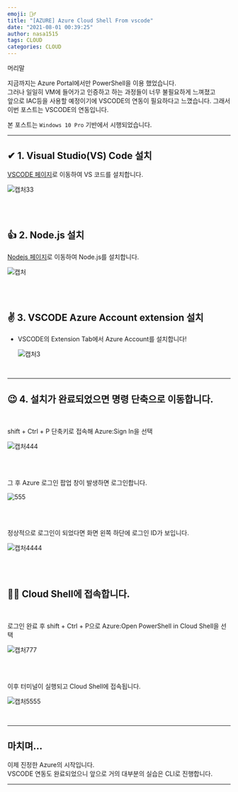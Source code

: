 ```yaml
---
emoji: 🤦‍♂️
title: "[AZURE] Azure Cloud Shell From vscode"
date: "2021-08-01 00:39:25"
author: nasa1515
tags: CLOUD
categories: CLOUD
---
```



머리말  
  

지금까지는 Azure Portal에서만 PowerShell을 이용 했었습니다.  
그러나 일일히 VM에 들어가고 인증하고 하는 과정들이 너무 불필요하게 느껴졌고  
앞으로 IAC등을 사용할 예정이기에 VSCODE의 연동이 필요하다고 느꼈습니다. 그래서 이번 포스트는 VSCODE의 연동입니다.  


본 포스트는 ``Windows 10 Pro`` 기반에서 시행되었습니다.
 
---


## ✔ 1. Visual Studio(VS) Code 설치



[VSCODE 페이지](https://code.visualstudio.com/download)로 이동하여 VS 코드를 설치합니다.

![캡처33](https://user-images.githubusercontent.com/69498804/107454972-52e37380-6b91-11eb-9bed-ca4ccdc70e9c.JPG)


<br/>
<br/>


## 👍 2. Node.js 설치


[Nodejs 페이지](https://nodejs.org/en/)로 이동하여 Node.js를 설치합니다.

![캡처](https://user-images.githubusercontent.com/69498804/107476689-b2ee1000-6bb9-11eb-96c5-35c821aab95f.JPG)


<br/>
<br/>

## ✌ 3. VSCODE Azure Account extension 설치

* VSCODE의 Extension Tab에서 Azure Account를 설치합니다!

    ![캡처3](https://user-images.githubusercontent.com/69498804/107476968-3f98ce00-6bba-11eb-89a1-62c4f9f51d5a.JPG)


<br/>


---

## 😉 4. 설치가 완료되었으면 명령 단축으로 이동합니다.  


<br>

shift + Ctrl + P 단축키로 접속해 Azure:Sign In을 선택

![캡처444](https://user-images.githubusercontent.com/69498804/107477160-9d2d1a80-6bba-11eb-891a-7ea787f34218.JPG)


<br>
<br>

그 후 Azure 로그인 팝업 창이 발생하면 로그인합니다.

![555](https://user-images.githubusercontent.com/69498804/107477294-d6658a80-6bba-11eb-9ce7-41b4f80949b4.JPG)


<br>
<br>

정상적으로 로그인이 되었다면 화면 왼쪽 하단에 로그인 ID가 보입니다.

![캡처4444](https://user-images.githubusercontent.com/69498804/107477389-feed8480-6bba-11eb-9f97-ecb0e49b55c0.JPG)


<br/>
<br>

## 🐱‍🏍 Cloud Shell에 접속합니다.

<br>

로그인 완료 후 shift + Ctrl + P으로 Azure:Open PowerShell in Cloud Shell을 선택

![캡처777](https://user-images.githubusercontent.com/69498804/107477565-4b38c480-6bbb-11eb-9c77-18e53bbde690.JPG)


<br/>
<br>

이후 터미널이 실행되고 Cloud Shell에 접속됩니다.

![캡처5555](https://user-images.githubusercontent.com/69498804/107477612-673c6600-6bbb-11eb-9045-49d9f19764b4.JPG)


<br/>

---

## 마치며…  


이제 진정한 Azure의 시작입니다.  
VSCODE 연동도 완료되었으니 앞으로 거의 대부분의 실습은 CLI로 진행합니다.  


---

```toc
```